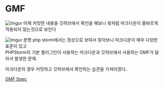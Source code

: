 # GMF
![Imgur](https://i.imgur.com/LLImmg3.png)
어제 커밋한 내용을 깃허브에서 확인을 해보니 윗처럼 마크다운이 올바르게 적용되지 않는것으로 보인다

![Imgur](https://i.imgur.com/HLzVOB7.png)
분명 php storm에서는 정상으로 보여서 찾아보니 마크다운이 매우 다양한 표준이 있고  
PHPStorm의 기본 플러그인이 사용하는 마크다운과 깃허브에서 사용하는 GMF가 달라서 발생한 문제.

마크다운의 경우 커밋하고 깃허브에서 확인하는 습관을 가져야겠다..

[GMF Spec](https://github.github.com/gfm/)